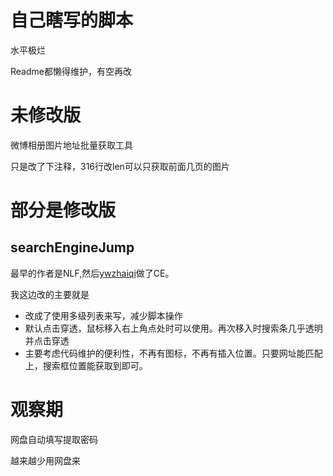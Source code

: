 # 自己瞎写的脚本
水平极烂

Readme都懒得维护，有空再改

# 未修改版
微博相册图片地址批量获取工具

只是改了下注释，316行改len可以只获取前面几页的图片



# 部分是修改版
## searchEngineJump
最早的作者是NLF,然后[ywzhaiqi](https://github.com/ywzhaiqi/userscript)做了CE。

我这边改的主要就是

* 改成了使用多级列表来写，减少脚本操作
* 默认点击穿透，鼠标移入右上角点处时可以使用。再次移入时搜索条几乎透明并点击穿透
* 主要考虑代码维护的便利性，不再有图标，不再有插入位置。只要网址能匹配上，搜索框位置能获取到即可。

# 观察期
网盘自动填写提取密码

越来越少用网盘来

